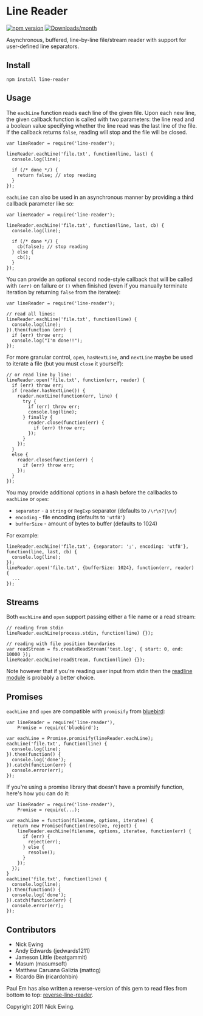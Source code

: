 Line Reader
===========
[![npm version](https://img.shields.io/npm/v/line-reader.svg)](https://www.npmjs.com/package/line-reader)
[![Downloads/month](https://img.shields.io/npm/dm/line-reader.svg)](https://www.npmjs.com/package/line-reader)

Asynchronous, buffered, line-by-line file/stream reader with support for
user-defined line separators.

Install
-------

`npm install line-reader`

Usage
-----

The `eachLine` function reads each line of the given file.  Upon each new line,
the given callback function is called with two parameters: the line read and a
boolean value specifying whether the line read was the last line of the file.
If the callback returns `false`, reading will stop and the file will be closed.

    var lineReader = require('line-reader');

    lineReader.eachLine('file.txt', function(line, last) {
      console.log(line);

      if (/* done */) {
        return false; // stop reading
      }
    });

`eachLine` can also be used in an asynchronous manner by providing a third
callback parameter like so:

    var lineReader = require('line-reader');

    lineReader.eachLine('file.txt', function(line, last, cb) {
      console.log(line);

      if (/* done */) {
        cb(false); // stop reading
      } else {
        cb();
      }
    });

You can provide an optional second node-style callback that will be called with
`(err)` on failure or `()` when finished (even if you manually terminate iteration
by returning `false` from the iteratee):

    var lineReader = require('line-reader');

    // read all lines:
    lineReader.eachLine('file.txt', function(line) {
      console.log(line);
    }).then(function (err) {
      if (err) throw err;
      console.log("I'm done!!");
    });

For more granular control, `open`, `hasNextLine`, and `nextLine` maybe be used
to iterate a file (but you must `close` it yourself):

    // or read line by line:
    lineReader.open('file.txt', function(err, reader) {
      if (err) throw err;
      if (reader.hasNextLine()) {
        reader.nextLine(function(err, line) {
          try {
            if (err) throw err;
            console.log(line);
          } finally {
            reader.close(function(err) {
              if (err) throw err;          
            });
          }
        });
      }
      else {
        reader.close(function(err) {
          if (err) throw err;          
        });
      }
    });

You may provide additional options in a hash before the callbacks to `eachLine` or `open`:
* `separator`   - a `string` or `RegExp` separator (defaults to `/\r\n?|\n/`)
* `encoding`    - file encoding (defaults to `'utf8'`)
* `bufferSize`  - amount of bytes to buffer (defaults to 1024)

For example:

    lineReader.eachLine('file.txt', {separator: ';', encoding: 'utf8'}, function(line, last, cb) {
      console.log(line);
    });
    lineReader.open('file.txt', {bufferSize: 1024}, function(err, reader) {
      ...
    }); 

Streams
-------

Both `eachLine` and `open` support passing either a file name or a read stream:

    // reading from stdin
    lineReader.eachLine(process.stdin, function(line) {});

    // reading with file position boundaries
    var readStream = fs.createReadStream('test.log', { start: 0, end: 10000 });
    lineReader.eachLine(readStream, function(line) {});

Note however that if you're reading user input from stdin then the
[readline module](https://nodejs.org/api/readline.html) is probably a better choice.

Promises
--------

`eachLine` and `open` are compatible with `promisify` from [bluebird](https://github.com/petkaantonov/bluebird/blob/master/API.md#promisepromisifyfunction-nodefunction--dynamic-receiver---function):

    var lineReader = require('line-reader'),
        Promise = require('bluebird');

    var eachLine = Promise.promisify(lineReader.eachLine);
    eachLine('file.txt', function(line) {
      console.log(line);
    }).then(function() {
      console.log('done');
    }).catch(function(err) {
      console.error(err);
    });

If you're using a promise library that doesn't have a promisify function, here's how you can do it:

    var lineReader = require('line-reader'),
        Promise = require(...);

    var eachLine = function(filename, options, iteratee) {
      return new Promise(function(resolve, reject) {
        lineReader.eachLine(filename, options, iteratee, function(err) {
          if (err) {
            reject(err);
          } else {
            resolve();
          }
        });
      });
    }
    eachLine('file.txt', function(line) {
      console.log(line);
    }).then(function() {
      console.log('done');
    }).catch(function(err) {
      console.error(err);
    });

Contributors
------------

* Nick Ewing
* Andy Edwards (jedwards1211)
* Jameson Little (beatgammit)
* Masum (masumsoft)
* Matthew Caruana Galizia (mattcg)
* Ricardo Bin (ricardohbin)

Paul Em has also written a reverse-version of this gem to read files from bottom to top: [reverse-line-reader](https://github.com/paul-em/reverse-line-reader).

Copyright 2011 Nick Ewing.

